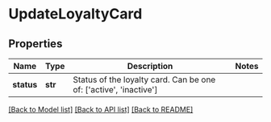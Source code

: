 # UpdateLoyaltyCard

## Properties
Name | Type | Description | Notes
------------ | ------------- | ------------- | -------------
**status** | **str** | Status of the loyalty card. Can be one of: [&#39;active&#39;, &#39;inactive&#39;]  | 

[[Back to Model list]](../README.md#documentation-for-models) [[Back to API list]](../README.md#documentation-for-api-endpoints) [[Back to README]](../README.md)


